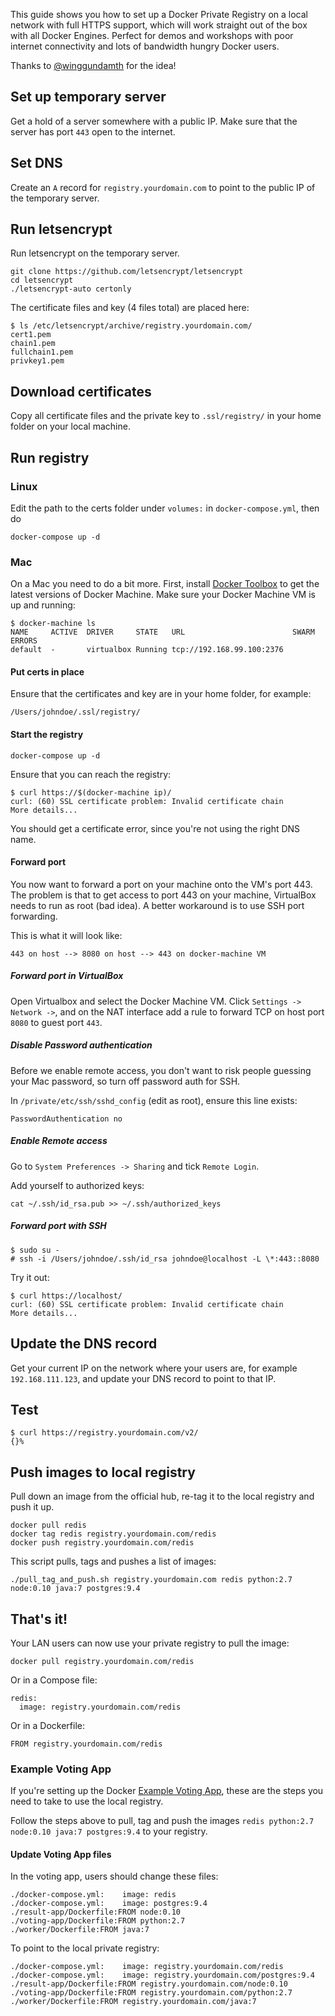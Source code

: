 This guide shows you how to set up a Docker Private Registry on a local network with full HTTPS support, which will work straight out of the box with all Docker Engines. Perfect for demos and workshops with poor internet connectivity and lots of bandwidth hungry Docker users.

Thanks to [@winggundamth](https://twitter.com/winggundamth) for the idea!

## Set up temporary server

Get a hold of a server somewhere with a public IP. Make sure that the server has port ``443`` open to the internet.

## Set DNS

Create an ``A`` record for ``registry.yourdomain.com`` to point to the public IP of the temporary server.

## Run letsencrypt

Run letsencrypt on the temporary server.

    git clone https://github.com/letsencrypt/letsencrypt
    cd letsencrypt
    ./letsencrypt-auto certonly

The certificate files and key (4 files total) are placed here:

    $ ls /etc/letsencrypt/archive/registry.yourdomain.com/
    cert1.pem
    chain1.pem
    fullchain1.pem
    privkey1.pem

## Download certificates

Copy all certificate files and the private key to ``.ssl/registry/`` in your home folder on your local machine.

## Run registry

### Linux

Edit the path to the certs folder under ``volumes:`` in ``docker-compose.yml``, then do

    docker-compose up -d

### Mac

On a Mac you need to do a bit more. First, install [Docker Toolbox](https://www.docker.com/products/docker-toolbox) to get the latest versions of Docker Machine. Make sure your Docker Machine VM is up and running:

    $ docker-machine ls
    NAME     ACTIVE  DRIVER     STATE   URL                        SWARM  ERRORS
    default  -       virtualbox Running tcp://192.168.99.100:2376       

#### Put certs in place

Ensure that the certificates and key are in your home folder, for example:

    /Users/johndoe/.ssl/registry/


#### Start the registry

    docker-compose up -d

Ensure that you can reach the registry:

    $ curl https://$(docker-machine ip)/
    curl: (60) SSL certificate problem: Invalid certificate chain
    More details...

You should get a certificate error, since you're not using the right DNS name.

#### Forward port

You now want to forward a port on your machine onto the VM's port 443. The problem is that to get access to port 443 on your machine, VirtualBox needs to run as root (bad idea). A better workaround is to use SSH port forwarding.

This is what it will look like:

    443 on host --> 8080 on host --> 443 on docker-machine VM

##### Forward port in VirtualBox

Open Virtualbox and select the Docker Machine VM. Click ``Settings -> Network ->``, and on the NAT interface add a rule to forward TCP on host port ``8080`` to guest port ``443``.

##### Disable Password authentication

Before we enable remote access, you don't want to risk people guessing your Mac password, so turn off password auth for SSH.

In ``/private/etc/ssh/sshd_config`` (edit as root), ensure this line exists:

    PasswordAuthentication no

##### Enable Remote access

Go to ``System Preferences -> Sharing`` and tick ``Remote Login``.

Add yourself to authorized keys:

    cat ~/.ssh/id_rsa.pub >> ~/.ssh/authorized_keys

##### Forward port with SSH

    $ sudo su -
    # ssh -i /Users/johndoe/.ssh/id_rsa johndoe@localhost -L \*:443::8080

Try it out:

    $ curl https://localhost/
    curl: (60) SSL certificate problem: Invalid certificate chain
    More details...

## Update the DNS record

Get your current IP on the network where your users are, for example ``192.168.111.123``, and update your DNS record to point to that IP.

## Test

    $ curl https://registry.yourdomain.com/v2/
    {}%

## Push images to local registry

Pull down an image from the official hub, re-tag it to the local registry and push it up.

    docker pull redis
    docker tag redis registry.yourdomain.com/redis
    docker push registry.yourdomain.com/redis

This script pulls, tags and pushes a list of images:

    ./pull_tag_and_push.sh registry.yourdomain.com redis python:2.7 node:0.10 java:7 postgres:9.4

## That's it!

Your LAN users can now use your private registry to pull the image:

    docker pull registry.yourdomain.com/redis

Or in a Compose file:

    redis:
      image: registry.yourdomain.com/redis

Or in a Dockerfile:

    FROM registry.yourdomain.com/redis

### Example Voting App

If you're setting up the Docker [Example Voting App](https://github.com/docker/example-voting-app), these are the steps you need to take to use the local registry.

Follow the steps above to pull, tag and push the images ``redis python:2.7 node:0.10 java:7 postgres:9.4`` to your registry.

#### Update Voting App files

In the voting app, users should change these files:

    ./docker-compose.yml:    image: redis
    ./docker-compose.yml:    image: postgres:9.4
    ./result-app/Dockerfile:FROM node:0.10
    ./voting-app/Dockerfile:FROM python:2.7
    ./worker/Dockerfile:FROM java:7

To point to the local private registry:

    ./docker-compose.yml:    image: registry.yourdomain.com/redis
    ./docker-compose.yml:    image: registry.yourdomain.com/postgres:9.4
    ./result-app/Dockerfile:FROM registry.yourdomain.com/node:0.10
    ./voting-app/Dockerfile:FROM registry.yourdomain.com/python:2.7
    ./worker/Dockerfile:FROM registry.yourdomain.com/java:7
